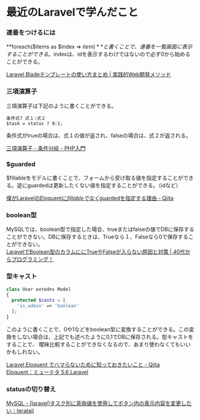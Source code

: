 # 最近のLaravelで学んだこと

### 連番をつけるには

**foreach($items as $index => $item)** と書くことで、連番を一覧画面に表示することができる。$indexは、idを表示するわけではないので必ず0から始める
ことができる。

[Laravel Bladeテンプレートの使い方まとめ \| 実践的Web開発メソッド](https://blog.hiroyuki90.com/articles/laravel-blade/#foreach_for_while)

### 三項演算子

三項演算子は下記のように書くことができる。  
```
条件式? 式１:式２
$task = status ? 0:1;
```
条件式がtrueの場合は、式１の値が返され、falseの場合は、式２が返される。

[三項演算子 \- 条件分岐 \- PHP入門](https://www.javadrive.jp/php/if/index8.html)

### $guarded

$fillableをモデルに書くことで、フォームから受け取る値を指定することができる。逆にguardedは更新したくない値を指定することができる。（idなど）

[僕がLaravelのEloquentに$fillableでなく$guardedを指定する理由 \- Qiita](https://qiita.com/toro_ponz/items/b33c757cb7ba5bb48ed4)

### boolean型

MySQLでは、boolean型で指定した場合、trueまたはfalseの値でDBに保存することができない。DBに保存するときは、Trueなら１、Falseなら0で保存することができない。  
[LaravelでBoolean型のカラムににTrueやFalseが入らない原因と対策 \| 40代からプログラミング！](https://biz.addisteria.com/laravel_boolean_tinyint/)


### 型キャスト

```php
class User extedns Model
{
  protected $casts = [
    'is_admin' => 'boolean'
  ];
}
```
このように書くことで、0や1などをboolean型に変換することができる。この変換をしない場合は、上記でも述べたように0,1でDBに保存される。型キャストをすることで、
曖昧比較することができなくなるので、あまり使わなくてもいいかもしれない。

[Laravel Eloquent でハマらないために知っておきたいこと \- Qiita](https://qiita.com/ttaka/items/ab7cb9e4022756ad8206)  
[Eloquent：ミューテタ 5\.6 Laravel](https://readouble.com/laravel/5.6/ja/eloquent-mutators.html)  

### statusの切り替え

[MySQL \- \[laravel\]タスク別に真偽値を使用してボタン内の表示内容を変更したい｜teratail](https://teratail.com/questions/236629)
